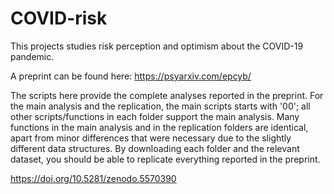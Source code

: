 # COVID-risk

This projects studies risk perception and optimism about the COVID-19 pandemic. 

A preprint can be found here: https://psyarxiv.com/epcyb/

The scripts here provide the complete analyses reported in the preprint. For the main analysis and the replication, the main scripts starts with '00'; all other scripts/functions in each folder support the main analysis. Many functions in the main analysis and in the replication folders are identical, apart from minor differences that were necessary due to the slightly different data structures. By downloading each folder and the relevant dataset, you should be able to replicate everything reported in the preprint.


https://doi.org/10.5281/zenodo.5570390

